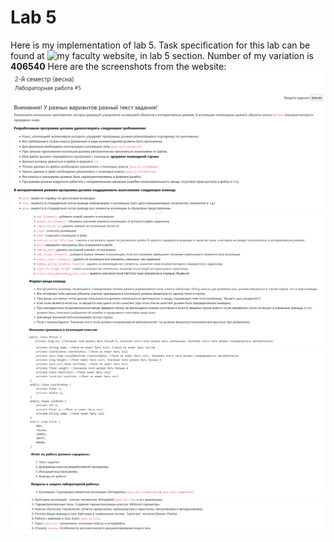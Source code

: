 # Lab 5
Here is my implementation of lab 5.
Task specification for this lab can be found at ![my faculty website](https://se.ifmo.ru/courses/programming), in lab 5 section.
Number of my variation is **406540**
Here are the screenshots from the website:
![1](./task/screen1.png)
![2](./task/screen2.png)
![3](./task/screen3.png)
![4](./task/screen4.png)

